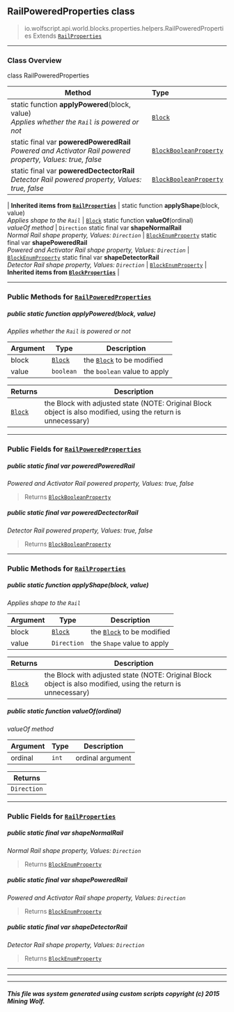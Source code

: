 ## RailPoweredProperties __class__

>io.wolfscript.api.world.blocks.properties.helpers.RailPoweredProperties
>Extends [`RailProperties`](RailProperties.md)

---

### Class Overview

class RailPoweredProperties

Method | Type   
--- | :--- 
static function __applyPowered__(block, value) <br> _Applies whether the `Rail` is powered or not_ | [`Block`](../../Block.md)
static final var __poweredPoweredRail__ <br> _Powered and Activator Rail powered property, Values: true, false_ | [`BlockBooleanProperty`](../BlockBooleanProperty.md)
static final var __poweredDectectorRail__ <br> _Detector Rail powered property, Values: true, false_ | [`BlockBooleanProperty`](../BlockBooleanProperty.md)
 |
__Inherited items from [`RailProperties`](RailProperties.md)__ |
static function __applyShape__(block, value) <br> _Applies shape to the `Rail`_ | [`Block`](../../Block.md)
static function __valueOf__(ordinal) <br> _valueOf method_ | `Direction`
static final var __shapeNormalRail__ <br> _Normal Rail shape property, Values: `Direction`_ | [`BlockEnumProperty`](../BlockEnumProperty.md)
static final var __shapePoweredRail__ <br> _Powered and Activator Rail shape property, Values: `Direction`_ | [`BlockEnumProperty`](../BlockEnumProperty.md)
static final var __shapeDetectorRail__ <br> _Detector Rail shape property, Values: `Direction`_ | [`BlockEnumProperty`](../BlockEnumProperty.md)
 |
__Inherited items from [`BlockProperties`](BlockProperties.md)__ |







---


### Public Methods for [`RailPoweredProperties`](RailPoweredProperties.md)

##### <a id='applypowered'></a>public static function __applyPowered__(block, value)

_Applies whether the `Rail` is powered or not_

Argument | Type | Description  
--- | --- | --- 
block | [`Block`](../../Block.md) | the [`Block`](../../Block.md) to be modified
value | `boolean` | the `boolean` value to apply

Returns | Description
--- | --- 
[`Block`](../../Block.md) | the Block with adjusted state (NOTE: Original Block object is also modified, using the return is unnecessary)


---

### Public Fields for [`RailPoweredProperties`](RailPoweredProperties.md)

##### <a id='poweredpoweredrail'></a>public static final var __poweredPoweredRail__

_Powered and Activator Rail powered property, Values: true, false_

>Returns
>  [`BlockBooleanProperty`](../BlockBooleanProperty.md)

##### <a id='powereddectectorrail'></a>public static final var __poweredDectectorRail__

_Detector Rail powered property, Values: true, false_

>Returns
>  [`BlockBooleanProperty`](../BlockBooleanProperty.md)

---

### Public Methods for [`RailProperties`](RailProperties.md)

##### <a id='applyshape'></a>public static function __applyShape__(block, value)

_Applies shape to the `Rail`_

Argument | Type | Description  
--- | --- | --- 
block | [`Block`](../../Block.md) | the [`Block`](../../Block.md) to be modified
value | `Direction` | the `Shape` value to apply

Returns | Description
--- | --- 
[`Block`](../../Block.md) | the Block with adjusted state (NOTE: Original Block object is also modified, using the return is unnecessary)


##### <a id='valueof'></a>public static function __valueOf__(ordinal)

_valueOf method_

Argument | Type | Description  
--- | --- | --- 
ordinal | `int` | ordinal argument

Returns | 
--- | 
`Direction` |


---

### Public Fields for [`RailProperties`](RailProperties.md)

##### <a id='shapenormalrail'></a>public static final var __shapeNormalRail__

_Normal Rail shape property, Values: `Direction`_

>Returns
>  [`BlockEnumProperty`](../BlockEnumProperty.md)

##### <a id='shapepoweredrail'></a>public static final var __shapePoweredRail__

_Powered and Activator Rail shape property, Values: `Direction`_

>Returns
>  [`BlockEnumProperty`](../BlockEnumProperty.md)

##### <a id='shapedetectorrail'></a>public static final var __shapeDetectorRail__

_Detector Rail shape property, Values: `Direction`_

>Returns
>  [`BlockEnumProperty`](../BlockEnumProperty.md)

---


---


---


##### This file was system generated using custom scripts copyright (c) 2015 Mining Wolf.
	

